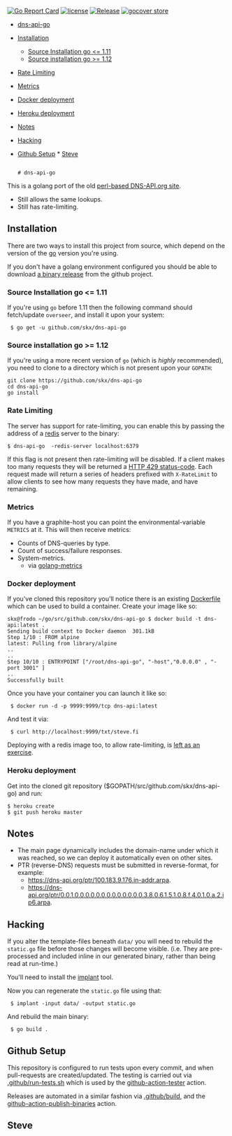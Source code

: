 [![Go Report Card](https://goreportcard.com/badge/github.com/skx/dns-api-go)](https://goreportcard.com/report/github.com/skx/dns-api-go)
[![license](https://img.shields.io/github/license/skx/dns-api-go.svg)](https://github.com/skx/dns-api-go/blob/master/LICENSE)
[![Release](https://img.shields.io/github/release/skx/dns-api-go.svg)](https://github.com/skx/dns-api-go/releases/latest)
[![gocover store](http://gocover.io/_badge/github.com/skx/dns-api-go)](http://gocover.io/github.com/skx/dns-api-go)



* [dns-api-go](#dns-api-go)
* [Installation](#installation)
  * [Source Installation go &lt;=  1.11](#source-installation-go---111)
  * [Source installation go  &gt;= 1.12](#source-installation-go---112)
* [Rate Limiting](#rate-limiting)
* [Metrics](#metrics)
* [Docker deployment](#docker-deployment)
* [Heroku deployment](#heroku-deployment)
* [Notes](#notes)
* [Hacking](#hacking)
* [Github Setup](#github-setup)
                                                                                       * [Steve](#steve)

                                                                                       # dns-api-go

This is a golang port of the old [perl-based DNS-API.org site](https://github.com/skx/dns-api.org/).

* Still allows the same lookups.
* Still has rate-limiting.


## Installation

There are two ways to install this project from source, which depend on the version of the [go](https://golang.org/) version you're using.

If you don't have a golang environment configured you should be able to download [a binary release](https://github.com/skx/dns-api-go/releases) from the github project.


### Source Installation go <=  1.11

If you're using `go` before 1.11 then the following command should fetch/update `overseer`, and install it upon your system:

     $ go get -u github.com/skx/dns-api-go


### Source installation go  >= 1.12

If you're using a more recent version of `go` (which is _highly_ recommended), you need to clone to a directory which is not present upon your `GOPATH`:

    git clone https://github.com/skx/dns-api-go
    cd dns-api-go
    go install




### Rate Limiting

The server has support for rate-limiting, you can enable this by passing the address of a [redis](https://redis.io/) server to the binary:

    $ dns-api-go  -redis-server localhost:6379

If this flag is not present then rate-limiting will be disabled.  If a client
makes too many requests they will be returned a [HTTP 429 status-code](https://httpstatuses.com/429).  Each request made will return a series of headers
prefixed with `X-RateLimit` to allow clients to see how many requests they
have made, and have remaining.



### Metrics

If you have a graphite-host you can point the environmental-variable `METRICS`
at it.  This will then receive metrics:

* Counts of DNS-queries by type.
* Count of success/failure responses.
* System-metrics.
   * via [golang-metrics](https://github.com/skx/golang-metrics)



### Docker deployment

If you've cloned this repository you'll notice there is an existing [Dockerfile](Dockerfile) which can be used to build a container.  Create your image like so:

    skx@frodo ~/go/src/github.com/skx/dns-api-go $ docker build -t dns-api:latest .
    Sending build context to Docker daemon  301.1kB
    Step 1/10 : FROM alpine
    latest: Pulling from library/alpine
    ..
    ..
    Step 10/10 : ENTRYPOINT ["/root/dns-api-go", "-host","0.0.0.0" , "-port 3001" ]
    ..
    Successfully built

Once you have your container you can launch it like so:

     $ docker run -d -p 9999:9999/tcp dns-api:latest

And test it via:

     $ curl http://localhost:9999/txt/steve.fi

Deploying with a redis image too, to allow rate-limiting, is [left as an exercise](https://blog.blindside.io/docker-compose-go-c2bb7bed0bab).


### Heroku deployment

Get into the cloned git repository ($GOPATH/src/github.com/skx/dns-api-go) and run:

    $ heroku create
    $ git push heroku master


## Notes

* The main page dynamically includes the domain-name under which it was reached,
so we can deploy it automatically even on other sites.
* PTR (reverse-DNS) requests must be submitted in reverse-format, for example:
  * https://dns-api.org/ptr/100.183.9.176.in-addr.arpa.
  * https://dns-api.org/ptr/0.0.1.0.0.0.0.0.0.0.0.0.0.0.0.0.3.8.0.6.1.5.1.0.8.f.4.0.1.0.a.2.ip6.arpa.


## Hacking

If you alter the template-files beneath `data/` you will need to rebuild the `static.go` file before those changes will become visible.  (i.e. They are pre-processed and included inline in our generated binary, rather than being read at run-time.)

You'll need to install the [implant](https://github.com/skx/implant) tool.

Now you can regenerate the `static.go` file using that:

     $ implant -input data/ -output static.go

And rebuild the main binary:

     $ go build .


## Github Setup

This repository is configured to run tests upon every commit, and when pull-requests are created/updated.  The testing is carried out via [.github/run-tests.sh](.github/run-tests.sh) which is used by the [github-action-tester](https://github.com/skx/github-action-tester) action.

Releases are automated in a similar fashion via [.github/build](.github/build), and the [github-action-publish-binaries](https://github.com/skx/github-action-publish-binaries) action.


Steve
--
